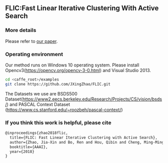 ## FLIC:Fast Linear Iterative Clustering With Active Search

###  More details
Please refer to [our paper](https://arxiv.org/pdf/1612.01810.pdf).

### Operating environment
Our method runs on Windows 10 operating system. 
Please install Opencv3(https://opencv.org/opencv-3-0.html) and Visual Studio 2013.
```bash
cd <caffe_root>/examples
git clone https://github.com/JXingZhao/FLIC.git
```

The Datasets we use are BSDS500 Dataset(https://www2.eecs.berkeley.edu/Research/Projects/CS/vision/bsds/) and PASCAL Context Dataset
(https://www.cs.stanford.edu/~roozbeh/pascal-context/)







### If you think this work is helpful, please cite
```latex
@inproceedings{zhao2018flic,
  title={FLIC: Fast Linear Iterative Clustering with Active Search},
  author={Zhao, Jia-Xin and Bo, Ren and Hou, Qibin and Cheng, Ming-Ming},
  booktitle={AAAI},
  year={2018}
}
```
